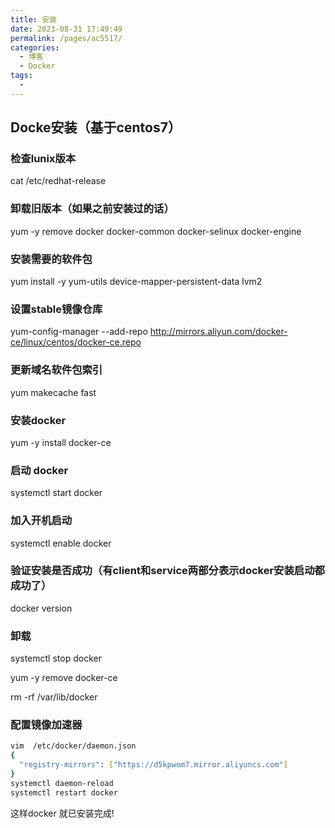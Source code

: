 ```yaml
---
title: 安装
date: 2023-08-31 17:49:49
permalink: /pages/ac5517/
categories:
  - 博客
  - Docker
tags:
  - 
---
```

## Docke安装（基于centos7）



###  检查lunix版本

   cat /etc/redhat-release

###  卸载旧版本（如果之前安装过的话）

   yum -y remove docker docker-common docker-selinux docker-engine

###  安装需要的软件包

   yum install -y yum-utils device-mapper-persistent-data lvm2

### 设置stable镜像仓库

   yum-config-manager --add-repo http://mirrors.aliyun.com/docker-ce/linux/centos/docker-ce.repo

### 更新域名软件包索引

  yum makecache fast

###  安装docker

   yum -y install docker-ce
###  启动 docker

   systemctl start docker
### 加入开机启动

  systemctl enable docker

###  验证安装是否成功（有client和service两部分表示docker安装启动都成功了）

   docker version

### 卸载

  systemctl stop docker

  yum -y remove docker-ce

  rm -rf /var/lib/docker

### 配置镜像加速器

``` bash
vim  /etc/docker/daemon.json
{
  "registry-mirrors": ["https://d5kpwom7.mirror.aliyuncs.com"]
}
systemctl daemon-reload
systemctl restart docker
```

这样docker 就已安装完成! 
